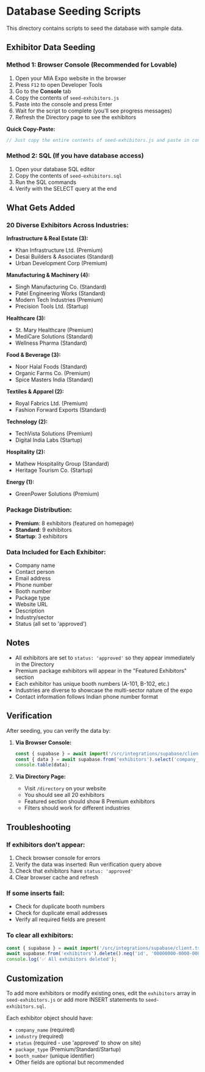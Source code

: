 # Database Seeding Scripts

This directory contains scripts to seed the database with sample data.

## Exhibitor Data Seeding

### Method 1: Browser Console (Recommended for Lovable)

1. Open your MIA Expo website in the browser
2. Press `F12` to open Developer Tools
3. Go to the **Console** tab
4. Copy the contents of `seed-exhibitors.js`
5. Paste into the console and press Enter
6. Wait for the script to complete (you'll see progress messages)
7. Refresh the Directory page to see the exhibitors

**Quick Copy-Paste:**
```javascript
// Just copy the entire contents of seed-exhibitors.js and paste in console
```

### Method 2: SQL (If you have database access)

1. Open your database SQL editor
2. Copy the contents of `seed-exhibitors.sql`
3. Run the SQL commands
4. Verify with the SELECT query at the end

## What Gets Added

### 20 Diverse Exhibitors Across Industries:

**Infrastructure & Real Estate (3):**
- Khan Infrastructure Ltd. (Premium)
- Desai Builders & Associates (Standard)
- Urban Development Corp (Premium)

**Manufacturing & Machinery (4):**
- Singh Manufacturing Co. (Standard)
- Patel Engineering Works (Standard)
- Modern Tech Industries (Premium)
- Precision Tools Ltd. (Startup)

**Healthcare (3):**
- St. Mary Healthcare (Premium)
- MediCare Solutions (Standard)
- Wellness Pharma (Standard)

**Food & Beverage (3):**
- Noor Halal Foods (Standard)
- Organic Farms Co. (Premium)
- Spice Masters India (Standard)

**Textiles & Apparel (2):**
- Royal Fabrics Ltd. (Premium)
- Fashion Forward Exports (Standard)

**Technology (2):**
- TechVista Solutions (Premium)
- Digital India Labs (Startup)

**Hospitality (2):**
- Mathew Hospitality Group (Standard)
- Heritage Tourism Co. (Startup)

**Energy (1):**
- GreenPower Solutions (Premium)

### Package Distribution:
- **Premium**: 8 exhibitors (featured on homepage)
- **Standard**: 9 exhibitors
- **Startup**: 3 exhibitors

### Data Included for Each Exhibitor:
- Company name
- Contact person
- Email address
- Phone number
- Booth number
- Package type
- Website URL
- Description
- Industry/sector
- Status (all set to 'approved')

## Notes

- All exhibitors are set to `status: 'approved'` so they appear immediately in the Directory
- Premium package exhibitors will appear in the "Featured Exhibitors" section
- Each exhibitor has unique booth numbers (A-101, B-102, etc.)
- Industries are diverse to showcase the multi-sector nature of the expo
- Contact information follows Indian phone number format

## Verification

After seeding, you can verify the data by:

1. **Via Browser Console:**
   ```javascript
   const { supabase } = await import('/src/integrations/supabase/client.ts');
   const { data } = await supabase.from('exhibitors').select('company_name, industry, package_type').order('booth_number');
   console.table(data);
   ```

2. **Via Directory Page:**
   - Visit `/directory` on your website
   - You should see all 20 exhibitors
   - Featured section should show 8 Premium exhibitors
   - Filters should work for different industries

## Troubleshooting

### If exhibitors don't appear:
1. Check browser console for errors
2. Verify the data was inserted: Run verification query above
3. Check that exhibitors have `status: 'approved'`
4. Clear browser cache and refresh

### If some inserts fail:
- Check for duplicate booth numbers
- Check for duplicate email addresses
- Verify all required fields are present

### To clear all exhibitors:
```javascript
const { supabase } = await import('/src/integrations/supabase/client.ts');
await supabase.from('exhibitors').delete().neq('id', '00000000-0000-0000-0000-000000000000');
console.log('✅ All exhibitors deleted');
```

## Customization

To add more exhibitors or modify existing ones, edit the `exhibitors` array in `seed-exhibitors.js` or add more INSERT statements to `seed-exhibitors.sql`.

Each exhibitor object should have:
- `company_name` (required)
- `industry` (required)
- `status` (required - use 'approved' to show on site)
- `package_type` (Premium/Standard/Startup)
- `booth_number` (unique identifier)
- Other fields are optional but recommended

